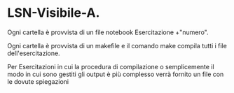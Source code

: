# LSN-Visibile-A.

Ogni cartella è provvista di un file notebook Esercitazione +"numero".

Ogni cartella è provvista di un makefile e il comando make compila tutti i file dell'esercitazione.

Per Esercitazioni in cui la procedura di compilazione o semplicemente il modo in cui sono gestiti gli output è più complesso verrà fornito un file con le dovute spiegazioni
